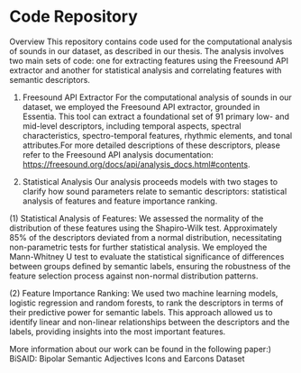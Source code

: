 # Code Repository
Overview
This repository contains code used for the computational analysis of sounds in our dataset, as described in our thesis. The analysis involves two main sets of code: one for extracting features using the Freesound API extractor and another for statistical analysis and correlating features with semantic descriptors.

1. Freesound API Extractor
For the computational analysis of sounds in our dataset, we employed the Freesound API extractor, grounded in Essentia. This tool can extract a foundational set of 91 primary low- and mid-level descriptors, including temporal aspects, spectral characteristics, spectro-temporal features, rhythmic elements, and tonal attributes.For more detailed descriptions of these descriptors, please refer to the Freesound API analysis documentation: https://freesound.org/docs/api/analysis_docs.html#contents.

2. Statistical Analysis
Our analysis proceeds models with two stages to clarify how sound parameters relate to semantic descriptors: statistical analysis of features and feature importance ranking.

(1) Statistical Analysis of Features: We assessed the normality of the distribution of these features using the Shapiro-Wilk test. Approximately 85% of the descriptors deviated from a normal distribution, necessitating non-parametric tests for further statistical analysis. We employed the Mann-Whitney U test to evaluate the statistical significance of differences between groups defined by semantic labels, ensuring the robustness of the feature selection process against non-normal distribution patterns.

(2) Feature Importance Ranking: We used two machine learning models, logistic regression and random forests, to rank the descriptors in terms of their predictive power for semantic labels. This approach allowed us to identify linear and non-linear relationships between the descriptors and the labels, providing insights into the most important features.

More information about our work can be found in the following paper:)
BiSAID: Bipolar Semantic Adjectives Icons and Earcons Dataset




